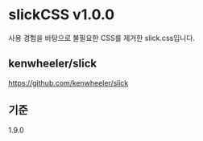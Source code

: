 # slickCSS v1.0.0
사용 경험을 바탕으로 불필요한 CSS를 제거한 slick.css입니다.

## kenwheeler/slick
<https://github.com/kenwheeler/slick>

## 기준
1.9.0